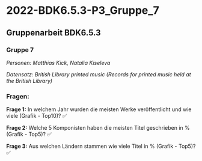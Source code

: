 # 2022-BDK6.5.3-P3_Gruppe_7
## Gruppenarbeit BDK6.5.3
### Gruppe 7

*Personen: Matthias Kick, Natalia Kiseleva*

*Datensatz: British Library printed music (Records for printed music held at the British Library)*

### Fragen:

**Frage 1:** In welchem Jahr wurden die meisten Werke veröffentlicht und wie viele (Grafik - Top10)? ✅

**Frage 2:** Welche 5 Komponisten haben die meisten Titel geschrieben in % (Grafik - Top5)?  ✅

**Frage 3:** Aus welchen Ländern stammen wie viele Titel in % (Grafik - Top5)?  ✅


